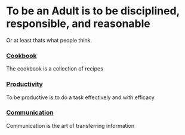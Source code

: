 # To be an Adult is to be disciplined, responsible, and reasonable
Or at least thats what people think.

### [Cookbook](Cookbook.md)
The cookbook is a collection of recipes

### [Productivity](Productivity/Productivity.md)
To be productive is to do a task effectively and with efficacy 

### [Communication](Communication/Communication.md)
Communication is the art of transferring information



